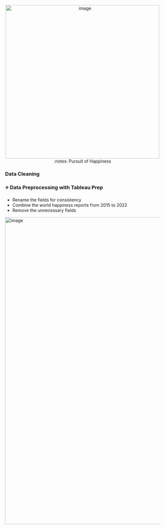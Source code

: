 <div id="header" align="center">
<img width="500" alt="image" src="https://user-images.githubusercontent.com/64395120/183522052-b85d6959-2490-4d61-b47c-bffd30015efd.png">
</div>

<div id="header" align="center">
 :notes: Pursuit of Happiness
</div>

### Data Cleaning 
### :star: Data Preprocessing with Tableau Prep
- Rename the fields for consistency 
- Combine the world happiness reports from 2015 to 2022
- Remove the unnecessary fields
<img width="1000" alt="image" src="https://user-images.githubusercontent.com/64395120/183234255-2661f9c2-4d01-4d6c-a187-320d69dfd98e.png">

